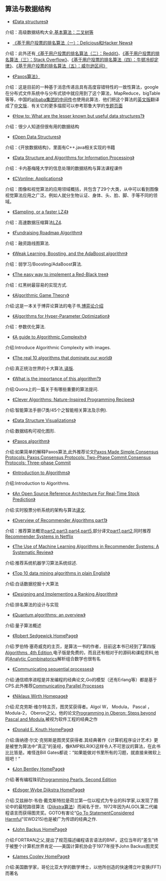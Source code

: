 ## 算法与数据结构

* [《Data structures》](http://isa.unomaha.edu/wp-content/uploads/2012/08/Advanced-Data-structures.pdf)

介绍：高级数据结构大全,[基本算法：二叉树等](http://algorithms.openmymind.net/)

* [《基于用户投票的排名算法（一）：Delicious和Hacker News》](http://www.ruanyifeng.com/blog/2012/02/ranking_algorithm_hacker_news.html)

介绍：此外还有[《基于用户投票的排名算法（二）：Reddit》](http://www.ruanyifeng.com/blog/2012/03/ranking_algorithm_reddit.html)、[《基于用户投票的排名算法（三）：Stack Overflow》](http://www.ruanyifeng.com/blog/2012/03/ranking_algorithm_stack_overflow.html)、[《基于用户投票的排名算法（四）：牛顿冷却定律》](http://www.ruanyifeng.com/blog/2012/03/ranking_algorithm_newton_s_law_of_cooling.html)、[《基于用户投票的排名算法（五）：威尔逊区间》](http://www.ruanyifeng.com/blog/2012/03/ranking_algorithm_wilson_score_interval.html)

* [《Paxos算法》](http://zh.wikipedia.org/wiki/Paxos%E7%AE%97%E6%B3%95)

介绍：这是目前的一种基于消息传递且具有高度容错特性的一致性算法，google在分布式文件系统中与分布式锁中就应用到了这个算法，MapReduce，bigTable等等，中国的[alibaba集团的中间件](http://jm-blog.aliapp.com/?tag=paxos)也使用此算法．他们把这个算法的[英文版](http://research.microsoft.com/en-us/um/people/lamport/pubs/lamport-paxos.pdf)翻译成了[中文版](http://wenku.baidu.com/view/87276e1dfad6195f312ba6d7.html)．有关它的更多描叙可以参考耶鲁大学的[专题页面](http://www.cs.yale.edu/homes/aspnes/pinewiki/Paxos.html)

* [《How to: What are the lesser known but useful data structures?》](http://sevennet.org/2014/11/21/how-to-what-are-the-lesser-known-but-useful-data-structures/)

介绍：很少人知道但很有用的数据结构

* [《Open Data Structures》](http://opendatastructures.org/)

介绍：《开放数据结构》，里面有C++.java相关实现的书籍

* [《Data Structure and Algorithms for Information Processing》](http://www.andrew.cmu.edu/user/mm6/95-771/schedule.html)

介绍：卡内基梅隆大学的信息处理的数据结构与算法课程课件

* [《CVonline: Applications》](http://homepages.inf.ed.ac.uk/rbf/CVonline/applic.htm)

介绍：图像和视觉算法的应用领域概括，共包含了29个大类，从中可以看到图像视觉算法应用之广泛。例如人就分生物认证、身体、头、脸、脚、手等不同的领域。

* [《Sampling, or a faster LZ4》](http://fastcompression.blogspot.fr/2015/04/sampling-or-faster-lz4.html)

介绍：高速数据压缩算法[LZ4](https://github.com/Cyan4973/lz4).

* [《Fundraising Roadmap Algorithm》](http://codingvc.com/fundraising-roadmap-algorithm/)

介绍：融资路线图算法.

* [《Weak Learning, Boosting, and the AdaBoost algorithm》](http://jeremykun.com/2015/05/18/boosting-census/)

介绍：弱学习/Boosting/AdaBoost算法.

* [《The easy way to implement a Red-Black tree》](http://www.garrisonjensen.com/programming/2015/05/15/easy-red-black-tree.html)

介绍：红黑树最容易的实现方式.

* [《Algorithmic Game Theory》](http://www.cambridge.org/journals/nisan/downloads/Nisan_Non-printable.pdf)

介绍:这是一本关于博弈论算法的电子书,[博弈论介绍](https://www.wikiwand.com/zh/%E5%8D%9A%E5%BC%88%E8%AE%BA)

* [《Algorithms for Hyper-Parameter Optimization》](http://papers.nips.cc/paper/4443-algorithms-for-hyper-parameter-optimization.pdf)

介绍：参数优化算法.

* [《A guide to Algorithmic Complexity》](http://algosaur.us/)

介绍:Introduce Algorithmic Complexity with images.

* [《The real 10 algorithms that dominate our world》](https://medium.com/@_marcos_otero/the-real-10-algorithms-that-dominate-our-world-e95fa9f16c04)

介绍:真正统治世界的十大算法,[译版](http://blog.jobbole.com/70639/).

* [《What is the importance of this algorithm?》](http://www.quora.com/What-is-the-importance-of-this-algorithm)

介绍:Quora上的一篇关于有哪些重要的算法提问.

* [《Clever Algorithms: Nature-Inspired Programming Recipes》](http://www.cleveralgorithms.com/nature-inspired/index.html)

介绍:智能算法手册(7类/45个之智能相关算法及示例).

* [《Data Structure Visualizations》](http://www.cs.usfca.edu/~galles/visualization/Algorithms.html)

介绍:数据结构可视化图形.

* [《Paxos algorithm》](https://www.quora.com/Distributed-Systems/What-is-a-simple-explanation-of-the-Paxos-algorithm)

介绍:如果简单的解释Paxos算法,此外推荐论文[Paxos Made Simple](https://pdos.csail.mit.edu/6.824/papers/paxos-simple.pdf),[Consensus Protocols: Paxos](http://the-paper-trail.org/blog/consensus-protocols-paxos/),[Consensus Protocols: Two-Phase Commit](http://the-paper-trail.org/blog/consensus-protocols-two-phase-commit/),[Consensus Protocols: Three-phase Commit](http://the-paper-trail.org/blog/consensus-protocols-three-phase-commit/)

* [《Introduction to Algorithms》](http://courses.csail.mit.edu/6.006/fall11/staff.shtml)

介绍:Introduction to Algorithms.

* [《An Open Source Reference Architecture For Real-Time Stock Prediction》](https://blog.pivotal.io/big-data-pivotal/case-studies/an-open-source-reference-architecture-for-real-time-stock-prediction)

介绍:实时股票分析系统的架构与算法[译文](http://www.infoq.com/cn/news/2015/12/open-source-reference-architectu).

* [《Overview of Recommender Algorithms part1》](https://buildingrecommenders.wordpress.com/2015/11/16/overview-of-recommender-algorithms-part-1/)

介绍：推荐算法概览[part2](https://buildingrecommenders.wordpress.com/2015/11/18/overview-of-recommender-algorithms-part-2/),[part3](https://buildingrecommenders.wordpress.com/2015/11/19/overview-of-recommender-algorithms-part-3/),[part4](https://buildingrecommenders.wordpress.com/2015/11/20/overview-of-recommender-algorithms-part-4/),[part5](https://buildingrecommenders.wordpress.com/2015/11/23/overview-of-recommender-algorithms-part-5/),部分译文[part1](http://www.infoq.com/cn/articles/recommendation-algorithm-overview-part01),[part2](http://www.infoq.com/cn/articles/recommendation-algorithm-overview-part02),同时推荐[Recommender Systems in Netflix](https://buildingrecommenders.wordpress.com/2015/11/18/recommender-systems-in-netflix/)

* [《The Use of Machine Learning Algorithms in Recommender Systems: A Systematic Review》](http://arxiv.org/abs/1511.05263)

介绍:推荐系统机器学习算法系统综述.

* [《Top 10 data mining algorithms in plain English》](http://rayli.net/blog/data/top-10-data-mining-algorithms-in-plain-english/)

介绍:白话数据挖掘十大算法

* [《Designing and Implementing a Ranking Algorithm》](https://jkchu.com/2016/02/17/designing-and-implementing-a-ranking-algorithm/)

介绍:排名算法的设计与实现

* [《Quantum algorithms: an overview》](http://www.nature.com/articles/npjqi201523?WT.mc_id=FBK_NPG_1602_npjQI)

介绍:量子算法概述

* [《Robert Sedgewick HomePage》](https://www.cs.princeton.edu/~rs/)

介绍:罗伯特·塞奇威克的主页，是算法一书的作者，目前这本书已经到了第四版[ Algorithms, 4th Edition](http://algs4.cs.princeton.edu/home/),电子版是免费的，而且还有相对于的源码和课程资料,他的[Analytic Combinatorics](http://ac.cs.princeton.edu/home/)解析组合数学也很有名

* [《Communicating sequential processes》](http://spinroot.com/courses/summer/Papers/hoare_1978.pdf)

介绍:通信顺序进程是并发编程的经典论文,Go的模型（还有Erlang等）都是基于CPS.此外推荐[Communicating Parallel Processes](http://www.cs.cmu.edu/~brookes/papers/hoare.pdf)

* [《Niklaus Wirth Homepage》](https://www.inf.ethz.ch/personal/wirth/)

介绍:尼克劳斯·维尔特主页，图灵奖获得者。Algol W， Modula， Pascal ，Modula-2， Oberon之父。他的论文[Programming in Oberon: Steps beyond Pascal and Modula.](https://www.inf.ethz.ch/personal/wirth/ProgInOberon.pdf)被视为软件工程的经典之作

* [《Donald E. Knuth HomePage》](http://www-cs-faculty.stanford.edu/~uno/)

介绍:唐纳德·尔文·克努斯是图灵奖获得者.其经典著作《计算机程序设计艺术》更是被誉为算法中“真正”的圣经，像KMP和LR(K)这样令人不可思议的算法，在此书比比皆是。难怪连Bill Gates都说：“如果能做对书里所有的习题，就直接来微软上班吧！”

* [《Jon Bentley HomePage》](http://c2.com/cgi/wiki?JonBentley)

介绍:著有编程珠玑[Programming Pearls, Second Edition](https://tfetimes.com/wp-content/uploads/2015/04/ProgrammingPearls2nd.pdf)

* [《Edsger Wybe Dijkstra HomePage》](http://www.cs.utexas.edu/~EWD/)

介绍:艾兹赫尔·韦伯·戴克斯特拉是荷兰第一位以程式为专业的科学家,以发现了图论中的最短路径算法（[Dijkstra算法](https://www.ssucet.org/old/pluginfile.php/2121/mod_resource/content/1/21-dijkstra.pdf)）而闻名于世，1972年因为ALGOL第二代编程语言而获得图灵奖。GOTO有害论“[Go To StatementConsidered Harmful](http://homepages.cwi.nl/~storm/teaching/reader/Dijkstra68.pdf)”(EWD215)也是被广为传颂的经典之作.

* [《John Backus HomePage》](http://www.columbia.edu/cu/computinghistory/backus.html)

介绍:FORTRAN之父,提出了规范描述编程语言语法的BNF。这位当年的“差生”终于被整个计算机世界肯定——美国计算机协会于1977年授予John Backus图灵奖

* [《James Cooley HomePage》](http://ethw.org/James_W._Cooley)

介绍:美国数学家，哥伦比亚大学的数学博士，以他所创造的快速傅立叶变换(FFT)而著名

